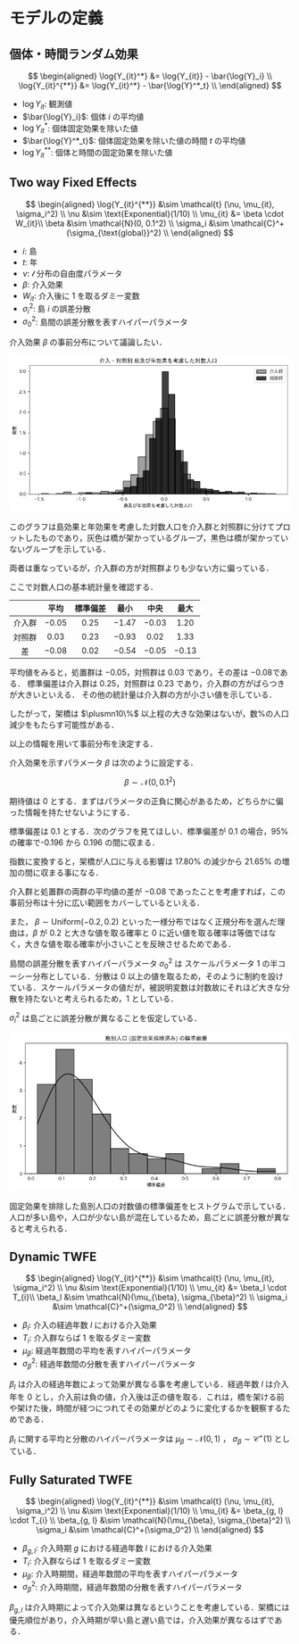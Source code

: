 # モデルの定義

## 個体・時間ランダム効果

$$
\begin{aligned}
\log{Y_{it}^*} &= \log{Y_{it}} - \bar{\log{Y}_i} \\
\log{Y_{it}^{**}} &= \log{Y_{it}^*} - \bar{\log{Y}^*_t} \\
\end{aligned}
$$

- $\log{Y_{it}}$: 観測値
- $\bar{\log{Y}_i}$: 個体 $i$ の平均値
- $\log{Y_{it}^*}$: 個体固定効果を除いた値
- $\bar{\log{Y}^*_t}$: 個体固定効果を除いた値の時間 $t$ の平均値
- $\log{Y_{it}^{**}}$: 個体と時間の固定効果を除いた値

## Two way Fixed Effects

$$
\begin{aligned}
\log{Y_{it}^{**}} &\sim \mathcal{t} (\nu, \mu_{it}, \sigma_i^2) \\
\nu &\sim \text{Exponential}(1/10) \\
\mu_{it} &= \beta \cdot W_{it}\\
\beta &\sim \mathcal{N}(0, 0.1^2) \\
\sigma_i &\sim \mathcal{C}^+(\sigma_{\text{global}}^2) \\
\end{aligned}
$$

- $i$: 島
- $t$: 年
- $\nu$: $\mathcal{t}$ 分布の自由度パラメータ
- $\beta$: 介入効果
- $W_{it}$: 介入後に 1 を取るダミー変数
- $\sigma_i^2$: 島 $i$ の誤差分散
- $\sigma_0^2$: 島間の誤差分散を表すハイパーパラメータ

介入効果 $\beta$ の事前分布について議論したい．

![処置群，対照群別 島・年効果を考慮した対数人口](../figures/histgram_log_pop_star.png)

このグラフは島効果と年効果を考慮した対数人口を介入群と対照群に分けてプロットしたものであり，灰色は橋が架かっているグループ，黒色は橋が架かっていないグループを示している．

両者は重なっているが，介入群の方が対照群よりも少ない方に偏っている．

ここで対数人口の基本統計量を確認する．

|        |  平均   | 標準偏差 |  最小   |  中央   |  最大   |
| :----: | :-----: | :------: | :-----: | :-----: | :-----: |
| 介入群 | $-0.05$ |  $0.25$  | $-1.47$ | $-0.03$ | $1.20$  |
| 対照群 | $0.03$  |  $0.23$  | $-0.93$ | $0.02$  | $1.33$  |
|   差   | $-0.08$ |  $0.02$  | $-0.54$ | $-0.05$ | $-0.13$ |

平均値をみると，処置群は $-0.05$，対照群は $0.03$ であり，その差は $-0.08$である．
標準偏差は介入群は 0.25，対照群は 0.23 であり，介入群の方がばらつきが大きいといえる．
その他の統計量は介入群の方が小さい値を示している．

したがって，架橋は $\plusmn10\%$ 以上程の大きな効果はないが，数%の人口減少をもたらす可能性がある．

以上の情報を用いて事前分布を決定する．

介入効果を示すパラメータ $\beta$ は次のように設定する．

$$\beta \sim \mathcal{N}(0, 0.1^2)$$

期待値は 0 とする．まずはパラメータの正負に関心があるため，どちらかに偏った情報を持たせないようにする．

標準偏差は 0.1 とする．次のグラフを見てほしい．標準偏差が 0.1 の場合，95%の確率で-0.196 から 0.196 の間に収まる．

指数に変換すると，架橋が人口に与える影響は $17.80\%$ の減少から $21.65\%$ の増加の間に収まる事になる．

介入群と処置群の両群の平均値の差が $-0.08$ であったことを考慮すれば，この事前分布は十分に広い範囲をカバーしているといえる．

また， $\beta \sim \text{Uniform}(-0.2, 0.2)$ といった一様分布ではなく正規分布を選んだ理由は，$\beta$ が $0.2$ と大きな値を取る確率と $0$ に近い値を取る確率は等価ではなく，大きな値を取る確率が小さいことを反映させるためである．

島間の誤差分散を表すハイパーパラメータ $\sigma_0^2$ は スケールパラメータ 1 の半コーシー分布としている．分散は 0 以上の値を取るため，そのように制約を設けている．スケールパラメータの値だが，被説明変数は対数故にそれほど大きな分散を持たないと考えられるため，1 としている．

$\sigma_i^2$ は島ごとに誤差分散が異なることを仮定している．

![島別人口 (固定効果排除済み) の標準偏差 ヒストグラム](../figures/stdev_of_logpop_by_island.png)

固定効果を排除した島別人口の対数値の標準偏差をヒストグラムで示している．人口が多い島や，人口が少ない島が混在しているため，島ごとに誤差分散が異なると考えられる．

## Dynamic TWFE

$$
\begin{aligned}
\log{Y_{it}^{**}} &\sim \mathcal{t} (\nu, \mu_{it}, \sigma_i^2) \\
\nu &\sim \text{Exponential}(1/10) \\
\mu_{it} &= \beta_l \cdot T_{i}\\
\beta_l &\sim \mathcal{N}(\mu_{\beta}, \sigma_{\beta}^2) \\
\sigma_i &\sim \mathcal{C}^+(\sigma_0^2) \\
\end{aligned}
$$

- $\beta_l$: 介入の経過年数 $l$ における介入効果
- $T_{i}$: 介入群ならば 1 を取るダミー変数
- $\mu_{\beta}$: 経過年数間の平均を表すハイパーパラメータ
- $\sigma_{\beta}^2$: 経過年数間の分散を表すハイパーパラメータ

$\beta_l$ は介入の経過年数によって効果が異なる事を考慮している．経過年数 $l$ は介入年を $0$ とし，介入前は負の値，介入後は正の値を取る．これは，橋を架ける前や架けた後，時間が経つにつれてその効果がどのように変化するかを観察するためである．

$\beta_l$ に関する平均と分散のハイパーパラメータは $\mu_{\beta} \sim \mathcal{N}(0, 1)$ ， $\sigma_{\beta} \sim \mathcal{C}^+(1)$ としている．

## Fully Saturated TWFE

$$
\begin{aligned}
\log{Y_{it}^{**}} &\sim \mathcal{t} (\nu, \mu_{it}, \sigma_i^2) \\
\nu &\sim \text{Exponential}(1/10) \\
\mu_{it} &= \beta_{g, l} \cdot T_{i} \\
\beta_{g, l} &\sim \mathcal{N}(\mu_{\beta}, \sigma_{\beta}^2) \\
\sigma_i &\sim \mathcal{C}^+(\sigma_0^2) \\
\end{aligned}
$$

- $\beta_{g, l}$: 介入時期 $g$ における経過年数 $l$ における介入効果
- $T_{i}$: 介入群ならば 1 を取るダミー変数
- $\mu_{\beta}$: 介入時期間，経過年数間の平均を表すハイパーパラメータ
- $\sigma_{\beta}^2$: 介入時期間，経過年数間の分散を表すハイパーパラメータ

$\beta_{g, l}$ は介入時期によって介入効果は異なるということを考慮している．架橋には優先順位があり，介入時期が早い島と遅い島では，介入効果が異なるはずである．
